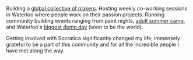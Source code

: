 Building a [global collective of makers](https://www.socratica.info/map). Hosting weekly co-working sessions in Waterloo where people work on their passion projects. Running community building events ranging from paint nights, [adult summer camp](https://www.instagram.com/p/C9FmIHfupyt/), and Waterloo's [biggest demo day](https://x.com/socraticainfo/status/1776025502202868185) (soon to be the world).

Getting involved with Socratica significantly changed my life, immensely grateful to be a part of this community and for all the incredible people I have met along the way.